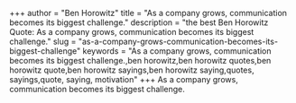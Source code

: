 +++
author = "Ben Horowitz"
title = "As a company grows, communication becomes its biggest challenge."
description = "the best Ben Horowitz Quote: As a company grows, communication becomes its biggest challenge."
slug = "as-a-company-grows-communication-becomes-its-biggest-challenge"
keywords = "As a company grows, communication becomes its biggest challenge.,ben horowitz,ben horowitz quotes,ben horowitz quote,ben horowitz sayings,ben horowitz saying,quotes, sayings,quote, saying, motivation"
+++
As a company grows, communication becomes its biggest challenge.

